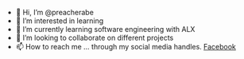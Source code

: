- 👋 Hi, I’m @preacherabe
- 👀 I’m interested in learning
- 🌱 I’m currently learning software engineering with ALX
- 💞️ I’m looking to collaborate on different projects
- 📫 How to reach me ... through my social media handles.
<a href="https://facebook.com/abraham.adeyemi">Facebook</a>

<!---
preacherabe/preacherabe is a ✨ special ✨ repository because its `README.md` (this file) appears on your GitHub profile.
You can click the Preview link to take a look at your changes.
--->
